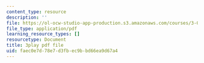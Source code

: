 ```yaml
---
content_type: resource
description: ''
file: https://ol-ocw-studio-app-production.s3.amazonaws.com/courses/3-091sc-introduction-to-solid-state-chemistry-fall-2010/faec0e7d78e7d3fbec9bbd66ea9d67a4_j7EBObU5Tjk.pdf
file_type: application/pdf
learning_resource_types: []
resourcetype: Document
title: 3play pdf file
uid: faec0e7d-78e7-d3fb-ec9b-bd66ea9d67a4
---
```

